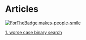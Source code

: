 # Articles

[![ForTheBadge makes-people-smile](http://ForTheBadge.com/images/badges/makes-people-smile.svg)](http://ForTheBadge.com)

[1. worse case binary search](https://github.com/kounkou/kounkou.github.io/blob/hierarchy_for_articles/articles/worse_case_binary_search.md)
